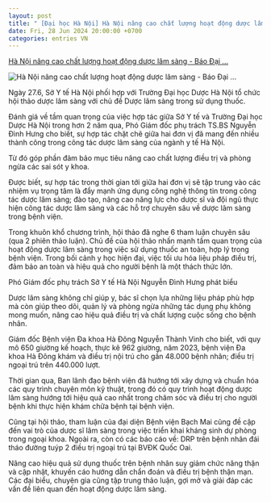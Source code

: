 ```yaml
---
layout: post
title: " [Đại học Hà Nội] Hà Nội nâng cao chất lượng hoạt động dược lâm sàng - Báo Đại ..."
date: Fri, 28 Jun 2024 20:00:00 +0700
categories: entries VN
---
```

[Hà Nội nâng cao chất lượng hoạt động dược lâm sàng - Báo Đại ...](https://daibieunhandan.vn/suc-khoe/ha-noi-nang-cao-chat-luong-hoat-dong-duoc-lam-sang-i377233/)

![Hà Nội nâng cao chất lượng hoạt động dược lâm sàng - Báo Đại ...](https://img.daibieunhandan.vn/Files/Images/2024/06/28/IMG_2352-1719507615016.JPG)

Ngày 27.6, Sở Y tế Hà Nội phối hợp với Trường Đại học Dược Hà Nội tổ chức hội thảo dược lâm sàng với chủ đề Dược lâm sàng trong sử dụng thuốc.

Đánh giá về tầm quan trọng của việc hợp tác giữa Sở Y tế và Trường Đại học Dược Hà Nội trong hơn 2 năm qua, Phó Giám đốc phụ trách TS.BS Nguyễn Đình Hưng cho biết, sự hợp tác chặt chẽ giữa hai đơn vị đã mang đến nhiều thành công trong công tác dược lâm sàng của ngành y tế Hà Nội.

Từ đó góp phần đảm bảo mục tiêu nâng cao chất lượng điều trị và phòng ngừa các sai sót y khoa.

Được biết, sự hợp tác trong thời gian tới giữa hai đơn vị sẽ tập trung vào các nhiệm vụ trọng tâm là đẩy mạnh ứng dụng công nghệ thông tin trong công tác dược lâm sàng; đào tạo, nâng cao năng lực cho dược sĩ và đội ngũ thực hiện công tác dược lâm sàng và các hỗ trợ chuyên sâu về dược lâm sàng trong bệnh viện.

Trong khuôn khổ chương trình, hội thảo đã nghe 6 tham luận chuyên sâu (qua 2 phiên thảo luận). Chủ đề của hội thảo nhấn mạnh tầm quan trọng của hoạt động dược lâm sàng trong việc sử dụng thuốc an toàn, hợp lý trong bệnh viện. Trong bối cảnh y học hiện đại, việc tối ưu hóa liệu pháp điều trị, đảm bảo an toàn và hiệu quả cho người bệnh là một thách thức lớn.

Phó Giám đốc phụ trách Sở Y tế Hà Nội Nguyễn Đình Hưng phát biểu

Dược lâm sàng không chỉ giúp y, bác sĩ chọn lựa những liệu pháp phù hợp mà còn giúp theo dõi, quản lý và phòng ngừa những tác dụng phụ không mong muốn, nâng cao hiệu quả điều trị và chất lượng cuộc sống cho bệnh nhân.

Giám đốc Bệnh viện Đa khoa Hà Đông Nguyễn Thành Vinh cho biết, với quy mô 650 giường kế hoạch, thực kê 962 giường, năm 2023, bệnh viện Đa khoa Hà Đông khám và điều trị nội trú cho gần 48.000 bệnh nhân; điều trị ngoại trú trên 440.000 lượt.

Thời gian qua, Ban lãnh đạo bệnh viện đã hướng tới xây dựng và chuẩn hóa các quy trình chuyên môn kỹ thuật, trong đó có quy trình hoạt động dược lâm sàng hướng tới hiệu quả cao nhất trong chăm sóc và điều trị cho người bệnh khi thực hiện khám chữa bệnh tại bệnh viện.

Cũng tại hội thảo, tham luận của đại diện Bệnh viện Bạch Mai cũng đề cập đến vai trò của dược sĩ lâm sàng trong việc triển khai kháng sinh dự phòng trong ngoại khoa. Ngoài ra, còn có các báo cáo về: DRP trên bệnh nhân đái tháo đường tuýp 2 điều trị ngoại trú tại BVĐK Quốc Oai.

Nâng cao hiệu quả sử dụng thuốc trên bệnh nhân suy giảm chức năng thận và cập nhật, khuyến cáo hướng dẫn chẩn đoán và điều trị bệnh thận mạn. Các đại biểu, chuyên gia cũng tập trung thảo luận, gợi mở và giải đáp các vấn đề liên quan đến hoạt động dược lâm sàng.


